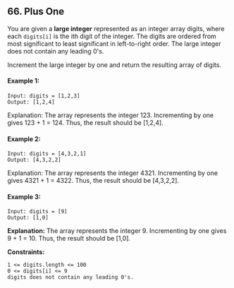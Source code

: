 ## 66. Plus One

You are given a **large integer** represented as an integer array digits, where each `digits[i]` is the ith digit of the integer. The digits are ordered from most significant to least significant in left-to-right order. The large integer does not contain any leading 0's.

Increment the large integer by one and return the resulting array of digits.

 

#### Example 1:
```
Input: digits = [1,2,3]
Output: [1,2,4]
```
Explanation: The array represents the integer 123.
Incrementing by one gives 123 + 1 = 124.
Thus, the result should be [1,2,4].

#### Example 2:
```
Input: digits = [4,3,2,1]
Output: [4,3,2,2]
```
Explanation: The array represents the integer 4321.
Incrementing by one gives 4321 + 1 = 4322.
Thus, the result should be [4,3,2,2].


#### Example 3:
```
Input: digits = [9]
Output: [1,0]
```
**Explanation:** The array represents the integer 9.
Incrementing by one gives 9 + 1 = 10.
Thus, the result should be [1,0].
 

**Constraints:**
```
1 <= digits.length <= 100
0 <= digits[i] <= 9
digits does not contain any leading 0's.
```